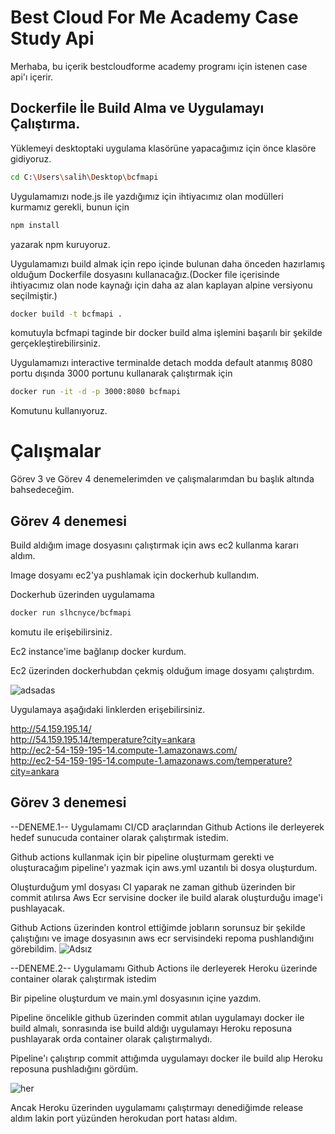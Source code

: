 # Best Cloud For Me Academy Case Study Api

Merhaba, bu içerik bestcloudforme academy programı için istenen case api'ı içerir.

## Dockerfile İle Build Alma ve Uygulamayı Çalıştırma.

Yüklemeyi desktoptaki uygulama klasörüne yapacağımız için önce klasöre gidiyoruz.

```bash
cd C:\Users\salih\Desktop\bcfmapi
```

Uygulamamızı node.js ile yazdığımız için ihtiyacımız olan modülleri kurmamız gerekli, bunun için

```bash
npm install
```

yazarak npm kuruyoruz.

Uygulamamızı build almak için repo içinde bulunan daha önceden hazırlamış olduğum Dockerfile dosyasını kullanacağız.(Docker file içerisinde ihtiyacımız olan node kaynağı için daha az alan kaplayan alpine versiyonu seçilmiştir.)

```bash
docker build -t bcfmapi .
```

komutuyla bcfmapi taginde bir docker build alma işlemini başarılı bir şekilde gerçekleştirebilirsiniz.

Uygulamamızı interactive terminalde detach modda default atanmış 8080 portu dışında 3000 portunu kullanarak çalıştırmak için

```bash
docker run -it -d -p 3000:8080 bcfmapi
```
Komutunu kullanıyoruz.






# Çalışmalar
Görev 3 ve Görev 4 denemelerimden ve çalışmalarımdan bu başlık altında bahsedeceğim.

## Görev 4 denemesi
Build aldığım image dosyasını çalıştırmak için aws ec2 kullanma kararı aldım.

Image dosyamı ec2'ya pushlamak için dockerhub kullandım.

Dockerhub üzerinden uygulamama

```bash
docker run slhcnyce/bcfmapi
```
komutu ile erişebilirsiniz.

Ec2 instance'ime bağlanıp docker kurdum.

Ec2 üzerinden dockerhubdan çekmiş olduğum image dosyamı çalıştırdım.

![adsadas](https://user-images.githubusercontent.com/97128581/152684942-e7d1af7b-8807-4e7c-a903-d1181f420614.png)


Uygulamaya aşağıdaki linklerden erişebilirsiniz.

http://54.159.195.14/ <br />
http://54.159.195.14/temperature?city=ankara <br />
http://ec2-54-159-195-14.compute-1.amazonaws.com/ <br />
http://ec2-54-159-195-14.compute-1.amazonaws.com/temperature?city=ankara

## Görev 3 denemesi

--DENEME.1--
Uygulamamı CI/CD araçlarından Github Actions ile derleyerek hedef sunucuda container olarak çalıştırmak istedim.

Github actions kullanmak için bir pipeline oluşturmam gerekti ve oluşturacağım pipeline'ı yazmak için aws.yml uzantılı bi dosya oluşturdum.

Oluşturduğum yml dosyası CI yaparak ne zaman github üzerinden bir commit atılırsa Aws Ecr servisine docker ile build alarak oluşturduğu image'i pushlayacak.

Github Actions üzerinden kontrol ettiğimde jobların sorunsuz bir şekilde çalıştığını ve image dosyasının aws ecr servisindeki repoma pushlandığını görebildim.
![Adsız](https://user-images.githubusercontent.com/97128581/152684617-cb4fae9c-b19a-4dc9-ae50-10a1475c9cec.png)

--DENEME.2--
Uygulamamı Github Actions ile derleyerek Heroku üzerinde container olarak çalıştırmak istedim

Bir pipeline oluşturdum ve main.yml dosyasının içine yazdım.

Pipeline öncelikle github üzerinden commit atılan uygulamayı docker ile build almalı, sonrasında ise build aldığı uygulamayı Heroku reposuna pushlayarak orda container olarak çalıştırmalıydı.

Pipeline'ı çalıştırıp commit attığımda uygulamayı docker ile build alıp Heroku reposuna pushladığını gördüm.

![her](https://user-images.githubusercontent.com/97128581/152685172-a94f40a7-65d9-40be-8c45-f646cba1e4ca.png)

Ancak Heroku üzerinden uygulamamı çalıştırmayı denediğimde release aldım lakin port yüzünden herokudan port hatası aldım.

